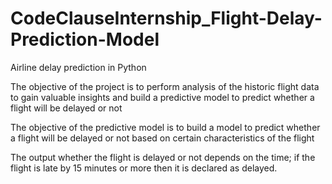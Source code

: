 # CodeClauseInternship_Flight-Delay-Prediction-Model
Airline delay prediction in Python

The objective of the project is to perform analysis of the historic flight data to gain valuable insights and build a predictive model to predict whether a flight will be delayed or not

The objective of the predictive model is to build a model to predict whether a flight will be delayed or not based on certain characteristics of the flight

The output whether the flight is delayed or not depends on the time; if the flight is late by 15 minutes or more then it is declared as delayed.

